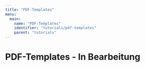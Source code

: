 ```yaml
---
title: "PDF-Templates"
menu:
  main:
    name: "PDF-Templates"
    identifier: "tutorials/pdf-templates"
    parent: "tutorials"
---
```

# PDF-Templates - In Bearbeitung

